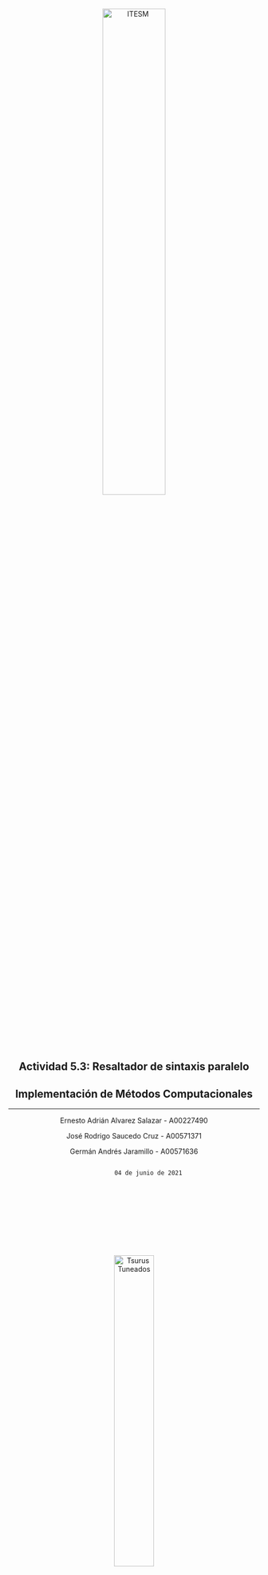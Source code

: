 <div style="height:100px;"></div>
<center>
    <img src="https://media.discordapp.net/attachments/692982204627812372/850479473454612520/Tec.png?width=1260&height=332" width="50%" alt="ITESM">
</center>
<div style="height:130px;"></div>

<!--    ACTIVIDAD   -->
<h2 align="center">
    Actividad 5.3: Resaltador de sintaxis paralelo
</h2>
<!--    MATERIA   -->
<h2 align="center">
    Implementación de Métodos Computacionales
</h2>

---
<!--    INTEGRANTES   -->
<p align="center">
    Ernesto Adrián Alvarez Salazar - A00227490
</p>
<p align="center">
    José Rodrigo Saucedo Cruz - A00571371
</p>
<p align="center">
    Germán Andrés Jaramillo - A00571636
</p>
<!--    FECHA   -->
<p align="center">
    <code align="center">
        04 de junio de 2021
    </code>
</p>

<div style="height:130px;"></div>
<center>
    <img src="https://media.discordapp.net/attachments/692982204627812372/850479438227177533/Tank.png?width=688&height=657" width="40%" alt="Tsurus Tuneados">
</center>
<div class="page"></div>



Debido a la gran demanda de soluciones que requieren de crear nuevas tecnologías, como lenguajes de programación, un resaltado sintáctico se vuelve una gran herramienta para las personas los programadores, pues así se agiliza la búsqueda de errores e incluso sentencias dentro de los archivos, eficientando el tiempo en el que tanto se escribe como en el que se prueba el código.

Al trabajar con una cantidad grande de archivos la solución llega a volverse lenta si intentamos hacer un archivo tras de otro, cosa que se convierte en un inconveniente cuando se trata de algo se hace con la esperanza de ahorrar tiempo (y motivos estéticos), para ello es necesario hacer las más optimizaciones que sean posibles.
En esta ocasión se consiguieron los siguientes datos al analizar 1000 archivos con 1000 líneas de código todos, con distintos números de hilos:

| Numero de Hilos | Tiempo (en segundos) |
|-----------------|----------------------|
|         1       |          18          |
|         2       |        13.5          |
|         3       |         8.3          |
|         5       |           8          |
|         8       |         8.2          |
|        10       |         7.9          |
|        12       |         8.1          |

Como se ve en la tabla, el uso de hilos en paralelo eficientiza en gran medida el tiempo de ejecución pues el paradigma permite que más de un proceso se ejecute al mismo momento. Esto es posible gracias a que los procesos son independientes entre sí.

En nuestro código estamos destinando un archivo a cada hilo del procesador, una vez termina de hacer el proceso se le asigna un nuevo archivo. Esto de primera instancia es una solución muy completa, pero mientras probamos el código nos dimos cuenta que varios hilos podían analizar un mismo archivo, entonces tuvimos que buscar una manera diferente de destinar los archivos a los hilos; se optó por hacer una cola compartida que se accediera de manera sincronizada

```java
synchronized public void addFile(String fileName){
    convert.add(fileName);
    System.out.println(fileName+" ( "+convert.size()+" )");
}
synchronized public String getFile(){
    if(!convert.isEmpty()){
        String aux = convert.peek();
        convert.remove();
        return aux;
    }
    finished();
    return null;
}
```

Computacionalmente hablando nuestro código no tiene gran complejidad, esto es algo bueno que logramos al asegurar que cada archivo se analiza exactamente una vez, en concreto y por secciones del programa cuando leemos los archivos del directorio es en tiempo lineal `O(n)`
```java
private static void fillQueue(String path) {
    File dir = new File(path);
    File[] dirFiles = dir.listFiles();
    if(dirFiles != null){
        for(File file : dirFiles) {
            String name = file.getName();
            archivos.addFile(name);
        }
    }
}
```

De ahí en más, lo más destacable es la manera en la que se ejecuta el resaltado sintáctico, con este método `exec()`, esto se ejecuta para cada hilo y tiene una complejidad lineal `O(n)`
```java
while(file != null){
    file = this.archivos.getFile();
    String[] params = {execute, path, file};
    if(file!=null){
        try {
            long inicio = System.currentTimeMillis();
            app.exec(params);
            long fin = System.currentTimeMillis();
            System.out.print("Procesando (H" + this.id + "): " + file);
            System.out.println(" ->\t"+(fin-inicio)+" ms");
        } catch (IOException e) {
            e.printStackTrace();
        }
    }
}
```

<div class="page"></div>